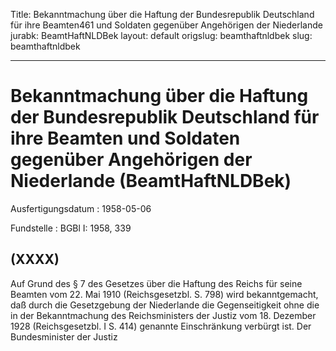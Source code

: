 Title: Bekanntmachung über die Haftung der Bundesrepublik Deutschland für ihre Beamten461
  und Soldaten gegenüber Angehörigen der Niederlande
jurabk: BeamtHaftNLDBek
layout: default
origslug: beamthaftnldbek
slug: beamthaftnldbek

---

# Bekanntmachung über die Haftung der Bundesrepublik Deutschland für ihre Beamten und Soldaten gegenüber Angehörigen der Niederlande (BeamtHaftNLDBek)

Ausfertigungsdatum
:   1958-05-06

Fundstelle
:   BGBl I: 1958, 339



## (XXXX)

Auf Grund des § 7 des Gesetzes über die Haftung des Reichs für seine
Beamten vom 22. Mai 1910 (Reichsgesetzbl. S. 798) wird bekanntgemacht,
daß durch die Gesetzgebung der Niederlande die Gegenseitigkeit ohne
die in der Bekanntmachung des Reichsministers der Justiz vom 18.
Dezember 1928 (Reichsgesetzbl. I S. 414) genannte Einschränkung
verbürgt ist.
Der Bundesminister der Justiz

